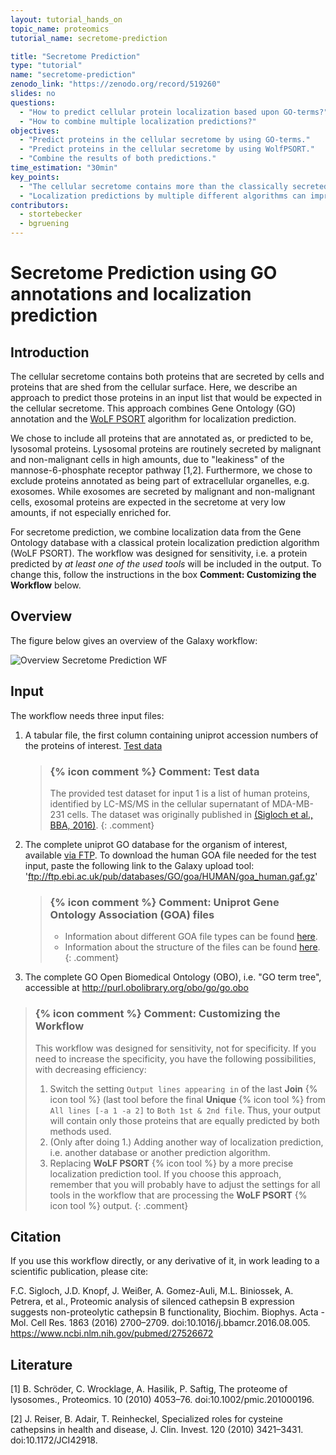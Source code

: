 ```yaml
---
layout: tutorial_hands_on
topic_name: proteomics
tutorial_name: secretome-prediction

title: "Secretome Prediction"
type: "tutorial"
name: "secretome-prediction"
zenodo_link: "https://zenodo.org/record/519260"
slides: no
questions:
  - "How to predict cellular protein localization based upon GO-terms?"
  - "How to combine multiple localization predictions?"
objectives:
  - "Predict proteins in the cellular secretome by using GO-terms."
  - "Predict proteins in the cellular secretome by using WolfPSORT."
  - "Combine the results of both predictions."
time_estimation: "30min"
key_points:
  - "The cellular secretome contains more than the classically secreted proteins."
  - "Localization predictions by multiple different algorithms can improve sensitivity and/or specificity."
contributors:
  - stortebecker
  - bgruening
---
```


# Secretome Prediction using GO annotations and localization prediction

## Introduction

The cellular secretome contains both proteins that are secreted by cells and proteins that are shed from the cellular surface. Here, we describe an approach to predict those proteins in an input list that would be expected in the cellular secretome. This approach combines Gene Ontology (GO) annotation and the [WoLF PSORT](https://www.ncbi.nlm.nih.gov/pmc/articles/PMC1933216/) algorithm for localization prediction.

We chose to include all proteins that are annotated as, or predicted to be, lysosomal proteins. Lysosomal proteins are routinely secreted by malignant and non-malignant cells in high amounts, due to "leakiness" of the mannose-6-phosphate receptor pathway [1,2].
Furthermore, we chose to exclude proteins annotated as being part of extracellular organelles, e.g. exosomes. While exosomes are secreted by malignant and non-malignant cells, exosomal proteins are expected in the secretome at very low amounts, if not especially enriched for.

For secretome prediction, we combine localization data from the Gene Ontology database with a classical protein localization prediction algorithm (WoLF PSORT). The workflow was designed for sensitivity, i.e. a protein predicted by *at least one of the used tools* will be included in the output. To change this, follow the instructions in the box **Comment: Customizing the Workflow** below.

## Overview

The figure below gives an overview of the Galaxy workflow:

![Overview Secretome Prediction WF](../../images/wf_secretomePrediction_goWolfpsort.png)

## Input

The workflow needs three input files:

  1. A tabular file, the first column containing uniprot accession numbers of the proteins of interest. [Test data](https://doi.org/10.5281/zenodo.519260)
  
		> ### {% icon comment %} Comment: Test data
		> The provided test dataset for input 1 is a list of human proteins, identified by LC-MS/MS in the cellular supernatant of MDA-MB-231 cells. The dataset was originally published in [(Sigloch et al., BBA, 2016)](https://www.ncbi.nlm.nih.gov/pubmed/27526672).
		{: .comment}
  
  2. The complete uniprot GO database for the organism of interest, available [via FTP](ftp://ftp.ebi.ac.uk/pub/databases/GO/goa/). To download the human GOA file needed for the test input, paste the following link to the Galaxy upload tool: 'ftp://ftp.ebi.ac.uk/pub/databases/GO/goa/HUMAN/goa_human.gaf.gz'
  
		> ### {% icon comment %} Comment: Uniprot Gene Ontology Association (GOA) files
		> - Information about different GOA file types can be found [here](https://www.ebi.ac.uk/GOA/downloads).
		> - Information about the structure of the files can be found [here](ftp://ftp.ebi.ac.uk/pub/databases/GO/goa/HUMAN/README).
	  {: .comment}  
  
  3. The complete GO Open Biomedical Ontology (OBO), i.e. "GO term tree", accessible at http://purl.obolibrary.org/obo/go/go.obo

> ### {% icon comment %} Comment: Customizing the Workflow
> This workflow was designed for sensitivity, not for specificity. If you need to increase the specificity, you have the following possibilities, with decreasing efficiency:
> 1. Switch the setting `Output lines appearing in` of the last **Join** {% icon tool %} (last tool before the final **Unique** {% icon tool %} from `All lines [-a 1 -a 2]` to `Both 1st & 2nd file`. Thus, your output will contain only those proteins that are equally predicted by both methods used.
> 2. (Only after doing 1.) Adding another way of localization prediction, i.e. another database or another prediction algorithm.
> 3. Replacing **WoLF PSORT** {% icon tool %} by a more precise localization prediction tool. If you choose this approach, remember that you will probably have to adjust the settings for all tools in the workflow that are processing the **WoLF PSORT** {% icon tool %} output.
{: .comment}

## Citation

If you use this workflow directly, or any derivative of it, in work leading to a scientific publication,
please cite:

F.C. Sigloch, J.D. Knopf, J. Weißer, A. Gomez-Auli, M.L. Biniossek, A. Petrera, et al., Proteomic analysis of silenced cathepsin B expression suggests non-proteolytic cathepsin B functionality, Biochim. Biophys. Acta - Mol. Cell Res. 1863 (2016) 2700–2709. doi:10.1016/j.bbamcr.2016.08.005. https://www.ncbi.nlm.nih.gov/pubmed/27526672

## Literature

[1] B. Schröder, C. Wrocklage, A. Hasilik, P. Saftig, The proteome of lysosomes., Proteomics. 10 (2010) 4053–76. doi:10.1002/pmic.201000196.

[2] J. Reiser, B. Adair, T. Reinheckel, Specialized roles for cysteine cathepsins in health and disease, J. Clin. Invest. 120 (2010) 3421–3431. doi:10.1172/JCI42918.
